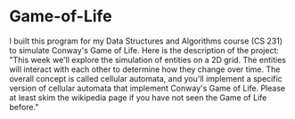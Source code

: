 # Game-of-Life
I built this program for my Data Structures and Algorithms course (CS 231) to simulate Conway's Game of Life. Here is the description of the project: "This week we'll explore the simulation of entities on a 2D grid. The entities will interact with each other to determine how they change over time. The overall concept is called cellular automata, and you'll implement a specific version of cellular automata that implement Conway's Game of Life. Please at least skim the wikipedia page if you have not seen the Game of Life before." 


